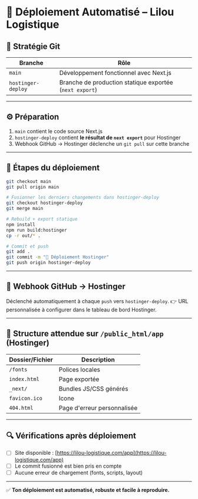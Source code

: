 # 🚀 Déploiement Automatisé – Lilou Logistique

## 🔁 Stratégie Git

| Branche              | Rôle                                                        |
|----------------------|-------------------------------------------------------------|
| `main`               | Développement fonctionnel avec Next.js                      |
| `hostinger-deploy`   | Branche de production statique exportée (`next export`)     |

---

## ⚙️ Préparation

1. `main` contient le code source Next.js
2. `hostinger-deploy` contient **le résultat de `next export`** pour Hostinger
3. Webhook GitHub → Hostinger déclenche un `git pull` sur cette branche

---

## 🧪 Étapes du déploiement

```bash
git checkout main
git pull origin main

# Fusionner les derniers changements dans hostinger-deploy
git checkout hostinger-deploy
git merge main

# Rebuild + export statique
npm install
npm run build:hostinger
cp -r out/* .

# Commit et push
git add .
git commit -m "🚀 Déploiement Hostinger"
git push origin hostinger-deploy
```

---

## 📡 Webhook GitHub → Hostinger

Déclenché automatiquement à chaque `push` vers `hostinger-deploy`.
👉 URL personnalisée à configurer dans le tableau de bord Hostinger.

---

## 📁 Structure attendue sur `/public_html/app` (Hostinger)

| Dossier/Fichier | Description                 |
| --------------- | --------------------------- |
| `/fonts`        | Polices locales             |
| `index.html`    | Page exportée               |
| `_next/`        | Bundles JS/CSS générés      |
| `favicon.ico`   | Icone                       |
| `404.html`      | Page d'erreur personnalisée |

---

## 🔍 Vérifications après déploiement

- [ ] Site disponible : [https://lilou-logistique.com/app](https://lilou-logistique.com/app)
- [ ] Le commit fusionné est bien pris en compte
- [ ] Aucune erreur de chargement (fonts, scripts, layout)

---

✅ **Ton déploiement est automatisé, robuste et facile à reproduire.** 